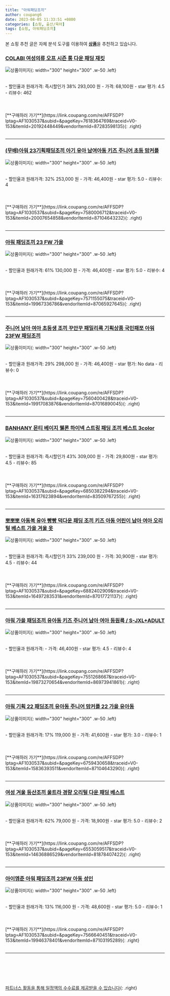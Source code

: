 ```yaml
---
title: "아워패딩조끼"
author: coupang6
date: 2023-08-05 11:33:51 +0800
categories: [쇼핑, 출산/육아]
tags: [쇼핑, 아워패딩조끼]
---
```


본 쇼핑 추천 글은 자체 분석 도구를 이용하여 [**상품**](https://link.coupang.com/a/bao1ui)을 추천하고 있습니다.

### [COLABI 여성의류 오프 시즌 롱 다운 패딩 재킷](https://link.coupang.com/re/AFFSDP?lptag=AF1030537&subid=&pageKey=7618364769&traceid=V0-153&itemId=20192448449&vendorItemId=87283598135)

![상품이미지](https://thumbnail7.coupangcdn.com/thumbnails/remote/230x230ex/image/vendor_inventory/b595/b5e741904d26b300ac838420e5a4e10389c7b46f4687375c7b516442b49d.png){: width="300" height="300" .w-50 .left}


<br>
- 할인율과 원래가격: 즉시할인가 38%  293,000   원
- 가격: 68,100원
- star 평가: 4.5
- 리뷰수: 462
<br>
<br>
<br>
<br>
[**구매하러 가기**](https://link.coupang.com/re/AFFSDP?lptag=AF1030537&subid=&pageKey=7618364769&traceid=V0-153&itemId=20192448449&vendorItemId=87283598135){: .right}
<br>
<br>

---

### [(무배)아워 23기획패딩조끼 아기 유아 남여아동 키즈 주니어 초등 맘커플](https://link.coupang.com/re/AFFSDP?lptag=AF1030537&subid=&pageKey=7580006712&traceid=V0-153&itemId=20007654858&vendorItemId=87104643232)

![상품이미지](https://thumbnail8.coupangcdn.com/thumbnails/remote/230x230ex/image/vendor_inventory/37d5/a5845b23839f1a809211833a93cdad45b19dafd1d7931332e2e14ce2164f.jpeg){: width="300" height="300" .w-50 .left}


<br>
- 할인율과 원래가격: 32%  253,000   원
- 가격: 46,400원
- star 평가: 5.0
- 리뷰수: 4
<br>
<br>
<br>
<br>
[**구매하러 가기**](https://link.coupang.com/re/AFFSDP?lptag=AF1030537&subid=&pageKey=7580006712&traceid=V0-153&itemId=20007654858&vendorItemId=87104643232){: .right}
<br>
<br>

---

### [아워 패딩조끼 23 FW 가을](https://link.coupang.com/re/AFFSDP?lptag=AF1030537&subid=&pageKey=7571155075&traceid=V0-153&itemId=19967336786&vendorItemId=87065927645)

![상품이미지](https://thumbnail8.coupangcdn.com/thumbnails/remote/230x230ex/image/vendor_inventory/2b3b/9fa7e831d993d99a50713aef07f89d5bd1d04ce871ee1589382ce4952a95.jpeg){: width="300" height="300" .w-50 .left}


<br>
- 할인율과 원래가격: 61%  130,000   원
- 가격: 46,400원
- star 평가: 5.0
- 리뷰수: 4
<br>
<br>
<br>
<br>
[**구매하러 가기**](https://link.coupang.com/re/AFFSDP?lptag=AF1030537&subid=&pageKey=7571155075&traceid=V0-153&itemId=19967336786&vendorItemId=87065927645){: .right}
<br>
<br>

---

### [주니어 남아 여아 초등생 조끼 꾸안꾸 패밀리룩 기획상품 국민패쪼 아워 23FW 패딩조끼](https://link.coupang.com/re/AFFSDP?lptag=AF1030537&subid=&pageKey=7560400428&traceid=V0-153&itemId=19917083876&vendorItemId=87016890045)

![상품이미지](https://thumbnail7.coupangcdn.com/thumbnails/remote/230x230ex/image/vendor_inventory/9e04/e7731e804b407486cd8bc17286df21f56d26bafeeea8a13ffd572c20db50.jpeg){: width="300" height="300" .w-50 .left}


<br>
- 할인율과 원래가격: 29%  298,000   원
- 가격: 46,400원
- star 평가: No data
- 리뷰수: 0
<br>
<br>
<br>
<br>
[**구매하러 가기**](https://link.coupang.com/re/AFFSDP?lptag=AF1030537&subid=&pageKey=7560400428&traceid=V0-153&itemId=19917083876&vendorItemId=87016890045){: .right}
<br>
<br>

---

### [BANHANY 몬티 베이지 웰론 하이넥 스트링 패딩 조끼 베스트 3color](https://link.coupang.com/re/AFFSDP?lptag=AF1030537&subid=&pageKey=6850382294&traceid=V0-153&itemId=16317623894&vendorItemId=83509767255)

![상품이미지](https://thumbnail9.coupangcdn.com/thumbnails/remote/230x230ex/image/vendor_inventory/5629/bcb54a3f1281d5978e1f4b67257495d4d3e9f8823438a56141cade6a5e9c.jpg){: width="300" height="300" .w-50 .left}


<br>
- 할인율과 원래가격: 즉시할인가 43%  309,000   원
- 가격: 29,800원
- star 평가: 4.5
- 리뷰수: 85
<br>
<br>
<br>
<br>
[**구매하러 가기**](https://link.coupang.com/re/AFFSDP?lptag=AF1030537&subid=&pageKey=6850382294&traceid=V0-153&itemId=16317623894&vendorItemId=83509767255){: .right}
<br>
<br>

---

### [뽀뽀뽀 아동복 유아 빵빵 덕다운 패딩 조끼 키즈 아동 어린이 남아 여아 오리털 베스트 가을 겨울 옷](https://link.coupang.com/re/AFFSDP?lptag=AF1030537&subid=&pageKey=6882402909&traceid=V0-153&itemId=16497283531&vendorItemId=87017721137)

![상품이미지](https://thumbnail9.coupangcdn.com/thumbnails/remote/230x230ex/image/vendor_inventory/5834/52b22c73b4bed3d87c56597c6c45c5d1fe3a8902514147ecd51872c4aa7c.jpg){: width="300" height="300" .w-50 .left}


<br>
- 할인율과 원래가격: 즉시할인가 33%  239,000   원
- 가격: 30,900원
- star 평가: 4.5
- 리뷰수: 44
<br>
<br>
<br>
<br>
[**구매하러 가기**](https://link.coupang.com/re/AFFSDP?lptag=AF1030537&subid=&pageKey=6882402909&traceid=V0-153&itemId=16497283531&vendorItemId=87017721137){: .right}
<br>
<br>

---

### [아워 가을 패딩조끼 유아동 키즈 주니어 남아 여아 등원룩 / S-JXL+ADULT](https://link.coupang.com/re/AFFSDP?lptag=AF1030537&subid=&pageKey=7551268667&traceid=V0-153&itemId=19873270654&vendorItemId=86973941861)

![상품이미지](https://thumbnail9.coupangcdn.com/thumbnails/remote/230x230ex/image/vendor_inventory/20ea/8ea2e76d333c28da2ecce8f4776a20a6f63a8bdab980b5be86b715078db4.jpeg){: width="300" height="300" .w-50 .left}


<br>
- 할인율과 원래가격: 
- 가격: 46,400원
- star 평가: 4.5
- 리뷰수: 4
<br>
<br>
<br>
<br>
[**구매하러 가기**](https://link.coupang.com/re/AFFSDP?lptag=AF1030537&subid=&pageKey=7551268667&traceid=V0-153&itemId=19873270654&vendorItemId=86973941861){: .right}
<br>
<br>

---

### [아워 기획 22 패딩조끼 유아동 주니어 맘커플 22 가을 유아동](https://link.coupang.com/re/AFFSDP?lptag=AF1030537&subid=&pageKey=6759430658&traceid=V0-153&itemId=15836393511&vendorItemId=87104643290)

![상품이미지](https://thumbnail8.coupangcdn.com/thumbnails/remote/230x230ex/image/vendor_inventory/37d5/a5845b23839f1a809211833a93cdad45b19dafd1d7931332e2e14ce2164f.jpeg){: width="300" height="300" .w-50 .left}


<br>
- 할인율과 원래가격: 17%  119,000   원
- 가격: 41,600원
- star 평가: 3.0
- 리뷰수: 1
<br>
<br>
<br>
<br>
[**구매하러 가기**](https://link.coupang.com/re/AFFSDP?lptag=AF1030537&subid=&pageKey=6759430658&traceid=V0-153&itemId=15836393511&vendorItemId=87104643290){: .right}
<br>
<br>

---

### [여성 겨울 등산조끼 울트라 경량 오리털 다운 패딩 베스트](https://link.coupang.com/re/AFFSDP?lptag=AF1030537&subid=&pageKey=6553059517&traceid=V0-153&itemId=14636886529&vendorItemId=81878407422)

![상품이미지](https://thumbnail9.coupangcdn.com/thumbnails/remote/230x230ex/image/vendor_inventory/5af6/5355369cb25b638a75d872df7cb75c4f870bdbc52bcfe27206a40bf830a7.jpg){: width="300" height="300" .w-50 .left}


<br>
- 할인율과 원래가격: 62%  79,000   원
- 가격: 18,900원
- star 평가: 5.0
- 리뷰수: 2
<br>
<br>
<br>
<br>
[**구매하러 가기**](https://link.coupang.com/re/AFFSDP?lptag=AF1030537&subid=&pageKey=6553059517&traceid=V0-153&itemId=14636886529&vendorItemId=81878407422){: .right}
<br>
<br>

---

### [아이엠준 아워 패딩조끼 23FW 아동 성인](https://link.coupang.com/re/AFFSDP?lptag=AF1030537&subid=&pageKey=7566640451&traceid=V0-153&itemId=19946378401&vendorItemId=87103195289)

![상품이미지](https://thumbnail8.coupangcdn.com/thumbnails/remote/230x230ex/image/vendor_inventory/0de3/72fc88fe10b3793bebf614c05cca722ce3b2b801099d437524ee418ec162.jpg){: width="300" height="300" .w-50 .left}


<br>
- 할인율과 원래가격: 13%  116,000   원
- 가격: 48,600원
- star 평가: 5.0
- 리뷰수: 1
<br>
<br>
<br>
<br>
[**구매하러 가기**](https://link.coupang.com/re/AFFSDP?lptag=AF1030537&subid=&pageKey=7566640451&traceid=V0-153&itemId=19946378401&vendorItemId=87103195289){: .right}
<br>
<br>

---
<br><br><br><br><br> [파트너스 활동을 통해 일정액의 수수료를 제공받을 수 있습니다](https://link.coupang.com/a/bao1ui){: .right}